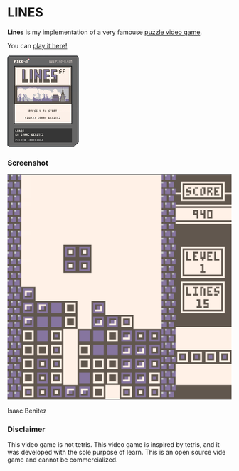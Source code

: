# LINES

**Lines** is my implementation of a very famouse [puzzle video game](https://en.wikipedia.org/wiki/Tetris).

You can [play it here!](https://www.lexaloffle.com/bbs/?uid=73791#m)

![Lines cartidge](lines.p8.png?raw=true "Lines cartidge")

### Screenshot

![Lines game screenshot](lines.png?raw=true "Lines")

Isaac Benitez

### Disclaimer

This video game is not tetris. This video game is inspired by tetris, and it was developed with the sole purpose of learn. This is an open source vide game and cannot be commercialized.